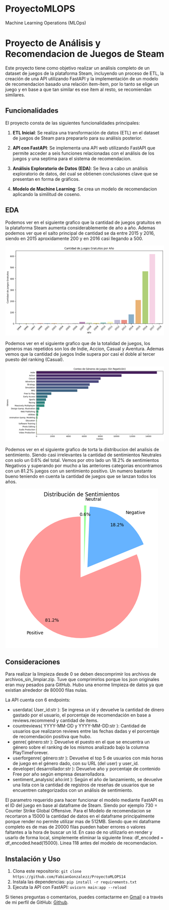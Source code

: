 # ProyectoMLOPS

Machine Learning Operations (MLOps)

# Proyecto de Análisis y Recomendacion de Juegos de Steam

Este proyecto tiene como objetivo realizar un análisis completo de un dataset de juegos de la plataforma Steam, incluyendo un proceso de ETL, la creación de una API utilizando FastAPI y la implementación de un modelo de recomendacion basado una relación ítem-ítem, por lo tanto se elige un juego y en base a que tan similar es ese ítem al resto, se recomiendan similares.

## Funcionalidades

El proyecto consta de las siguientes funcionalidades principales:

1. **ETL Inicial**: Se realiza una transformación de datos (ETL) en el dataset de juegos de Steam para prepararlo para su análisis posterior.

2. **API con FastAPI**: Se implementa una API web utilizando FastAPI que permite acceder a seis funciones relacionadas con el análisis de los juegos y una septima para el sistema de recomendacion.

3. **Análisis Exploratorio de Datos (EDA)**: Se lleva a cabo un análisis exploratorio de datos, del cual se obtienen conclusiones clave que se presentan en forma de gráficos.

4. **Modelo de Machine Learning**: Se crea un modelo de recomendacion aplicando la similitud de coseno.

## EDA

Podemos ver en el siguiente grafico que la cantidad de juegos gratuitos en la plataforma Steam aumenta considerablemente de año a año. Ademas podemos ver que el salto principal de cantidad se da entre 2015 y 2016, siendo en 2015 aproxidamente 200 y en 2016 casi llegando a 500.

![Analisis del precio promedio en relacion con el anio de salida](src/images/juegos_gratis.png)

Podemos ver en el siguiente grafico que de la totalidad de juegos, los generos mas repetidos son los de Indie, Accion, Casual y Aventura. Ademas vemos que la cantidad de juegos Indie supera por casi el doble al tercer puesto del ranking (Casual).

![Analisis del precio proomedio en relacion con el sentimiento registrado](src/images/ranking_generos.png)

Podemos ver en el siguiente grafico de torta la distribucion del analisis de sentimiento. Siendo casi irrelevantes la cantidad de sentimientos Neutrales con solo un 0.6% del total. Vemos por otro lado un 18.2% de sentimientos Negativos y superando por mucho a las anteriores categorias encontramos con un 81.2% juegos con un sentimiento positivo. Un numero bastante bueno teniendo en cuenta la cantidad de juegos que se lanzan todos los años.

![Analisis del precio proomedio en relacion con el sentimiento registrado](src/images/sentimientos.png)

## Consideraciones

Para realizar la limpieza desde 0 se deben descomprimir los archivos de archivos_sin_limpiar.zip. Tuve que comprimirlos porque los json originales eran muy pesados para GitHub.
Hubo una enorme limpieza de datos ya que existian alrededor de 80000 filas nulas.

La API cuenta con 6 endpoints:

* userdata( User_id:str ): Se ingresa un id y devuelve la cantidad de dinero gastado por el usuario, el porcentaje de recomendación en base a reviews.recommend y cantidad de items.
* countreviews( YYYY-MM-DD y YYYY-MM-DD:str ): Cantidad de usuarios que realizaron reviews entre las fechas dadas y el porcentaje de recomendación positiva que hubo.
* genre( género:str ): Devuelve el puesto en el que se encuentra un género sobre el ranking de los mismos analizado bajo la columna PlayTimeForever.
* userforgenre( género:str ): Devuelve el top 5 de usuarios con más horas de juego en el género dado, con su URL (del user) y user_id.
* developer( desarrollador:str ): Devuelve año y porcentaje de contenido Free por año según empresa desarrolladora.
* sentiment_analysis( año:int ):  Según el año de lanzamiento, se devuelve una lista con la cantidad de registros de reseñas de usuarios que se encuentren categorizados con un análisis de sentimiento.

El parametro requerido para hacer funcionar el modelo mediante FastAPI es el ID del juego en base al dataframe de Steam. Siendo por ejemplo 730 = Counter Strike Global Offensive.
Para el Modelo de recomendacion se recortaron a 15000 la cantidad de datos en el dataframe principalmente porque render no permite utilizar mas de 512MB. Siendo que mi dataframe completo es de mas de 20000 filas pueden haber errores o valores faltantes a la hora de buscar un Id.
En caso de no utilizarlo en render y usarlo de forma local, simplemente eliminar la siguiente linea: df_encoded = df_encoded.head(15000). Linea 118 antes del modelo de recomendacion.

## Instalación y Uso

1. Clona este repositorio: `git clone https://github.com/FabianGonzalezz/ProyectoMLOPS14`
2. Instala las dependencias: `pip install -r requirements.txt`
3. Ejecuta la API con FastAPI: `uvicorn main:app --reload`

Si tienes preguntas o comentarios, puedes contactarme en [Gmail](mailto:fabiann.m.gonzalez@gmail.com) o a través de mi perfil de GitHub: [Github](https://github.com/FabianGonzalezz/).
